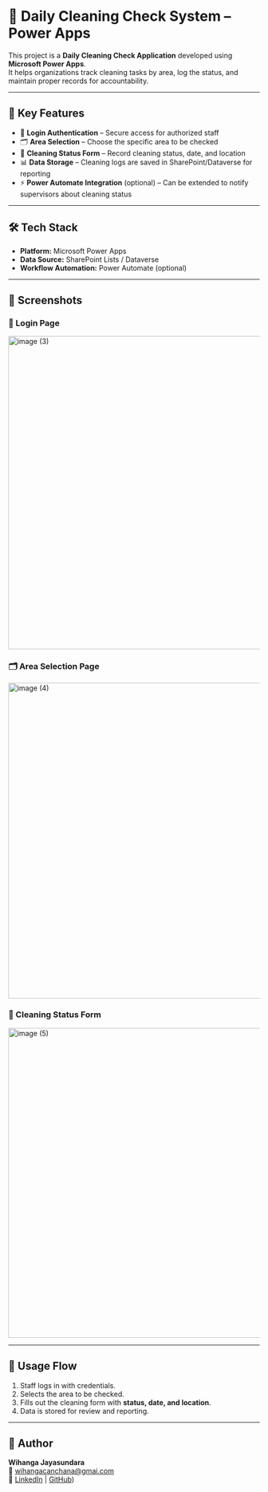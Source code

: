 # 🧹 Daily Cleaning Check System – Power Apps

This project is a **Daily Cleaning Check Application** developed using **Microsoft Power Apps**.  
It helps organizations track cleaning tasks by area, log the status, and maintain proper records for accountability.  

---
## 🚀 Key Features
- 🔐 **Login Authentication** – Secure access for authorized staff  
- 🗂️ **Area Selection** – Choose the specific area to be checked  
- 📝 **Cleaning Status Form** – Record cleaning status, date, and location  
- 📊 **Data Storage** – Cleaning logs are saved in SharePoint/Dataverse for reporting  
- ⚡ **Power Automate Integration** (optional) – Can be extended to notify supervisors about cleaning status  

---
## 🛠️ Tech Stack
- **Platform:** Microsoft Power Apps  
- **Data Source:** SharePoint Lists / Dataverse  
- **Workflow Automation:** Power Automate (optional)  

---
## 📸 Screenshots

### 🔐 Login Page  
  <img width="1106" height="628" alt="image (3)" src="https://github.com/user-attachments/assets/49eab778-97a6-4c87-bcc7-6e08d0b3b8b2" />

### 🗂️ Area Selection Page  
 <img width="1104" height="633" alt="image (4)" src="https://github.com/user-attachments/assets/cacdf5de-8cd1-4c3a-bd28-ec432af72057" />

### 📝 Cleaning Status Form  
  <img width="1102" height="621" alt="image (5)" src="https://github.com/user-attachments/assets/f6adc934-61bd-4b6d-9870-4b2a93bc2565" />

---
## 📌 Usage Flow
1. Staff logs in with credentials.  
2. Selects the area to be checked.  
3. Fills out the cleaning form with **status, date, and location**.  
4. Data is stored for review and reporting.  

---
## 👤 Author
**Wihanga Jayasundara**  
📧 wihangacanchana@gmai.com  
🔗 [LinkedIn](https://www.linkedin.com/in/wihanga-k-jayasundara) | [GitHub](https://github.com/DeYYa-Bro-uovt))  
